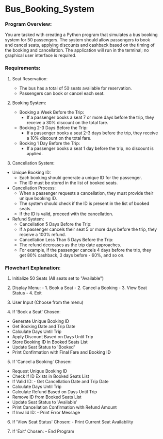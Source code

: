 # Bus_Booking_System

### Program Overview: 
You are tasked with creating a Python program that simulates a bus booking system for 50 passengers. The system 
should allow passengers to book and cancel seats, applying discounts and cashback based on the timing of the booking 
and cancellation. The application will run in the terminal; no graphical user interface is required. 
 
### Requirements: 
1. Seat Reservation: 
   - The bus has a total of 50 seats available for reservation. 
   - Passengers can book or cancel each seat. 
 
2. Booking System: 
   - Booking a Week Before the Trip: 
     - If a passenger books a seat 7 or more days before the trip, they receive a 30% discount on the total fare. 
   - Booking 2-3 Days Before the Trip: 
     - If a passenger books a seat 2-3 days before the trip, they receive a 10% discount on the total fare. 
   - Booking 1 Day Before the Trip: 
     - If a passenger books a seat 1 day before the trip, no discount is applied. 
 
3. Cancellation System: 
- Unique Booking ID: 
     - Each booking should generate a unique ID for the passenger. 
     - The ID must be stored in the list of booked seats. 
- Cancellation Process: 
     - When a passenger requests a cancellation, they must provide their unique booking ID. 
     - The system should check if the ID is present in the list of booked seats. 
     - If the ID is valid, proceed with the cancellation.
- Refund System: 
     - Cancellation 5 Days Before the Trip: 
     - If a passenger cancels their seat 5 or more days before the trip, they receive a 100% refund. 
     - Cancellation Less Than 5 Days Before the Trip: 
     - The refund decreases as the trip date approaches. 
     - For example, if the passenger cancels 4 days before the trip, they get 80% cashback, 3 days before - 60%, and so on. 
 


### Flowchart Explanation: 
1. Initialize 50 Seats (All seats set to "Available")
   
2. Display Menu: - 1. Book a Seat - 2. Cancel a Booking - 3. View Seat Status - 4. Exit
   
3. User Input (Choose from the menu)

4. If 'Book a Seat' Chosen:
  
- Generate Unique Booking ID
- Get Booking Date and Trip Date
- Calculate Days Until Trip
- Apply Discount Based on Days Until Trip
- Store Booking ID in Booked Seats List
- Update Seat Status to 'Booked'
- Print Confirmation with Final Fare and Booking ID
  
5. If 'Cancel a Booking' Chosen:

- Request Unique Booking ID
- Check If ID Exists in Booked Seats List
- If Valid ID: - Get Cancellation Date and Trip Date
- Calculate Days Until Trip
- Calculate Refund Based on Days Until Trip
- Remove ID from Booked Seats List
- Update Seat Status to 'Available'
- Print Cancellation Confirmation with Refund Amount
- If Invalid ID: - Print Error Message

6. If 'View Seat Status' Chosen: - Print Current Seat Availability

7. If 'Exit' Chosen: - End Program
 
